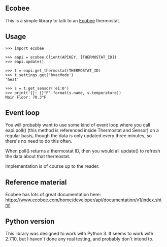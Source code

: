 

## Ecobee

This is a simple library to talk to an [Ecobee](https://www.ecobee.com)
thermostat.

## Usage

    >>> import ecobee

    >>> eapi = ecobee.Client(APIKEY, [THERMOSTAT_ID])
    >>> eapi.update()

    >>> t = eapi.get_thermostat(THERMOSTAT_ID)
    >>> t.settings.get('hvacMode')
    'heat'

    >>> s = t.get_sensor('ei:0')
    >>> print('{}: {}°F'.format(s.name, s.temperature))
    Main Floor: 70.3°F

## Event loop

You will probably want to use some kind of event loop where you call
eapi.poll() (this method is referenced inside Thermostat and Sensor)
on a regular basis, though the data is only updated every three minutes,
so there's no need to do this often.

When poll() returns a thermostat ID, then you would all update() to refresh
the data about that thermostat.

Implementation is of course up to the reader.


## Reference material

Ecobee has lots of great documentation here:
  https://www.ecobee.com/home/developer/api/documentation/v1/index.shtml


## Python version

This library was designed to work with Python 3.  It seems to work with 2.7.10,
but I haven't done any real testing, and probably don't intend to.

